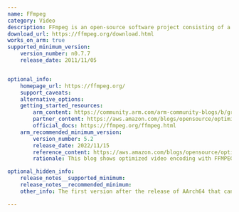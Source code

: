 ```yaml
---
name: FFmpeg
category: Video
description: FFmpeg is an open-source software project consisting of a suite of libraries and programs for handling video, audio, and other multimedia files and streams. 
download_url: https://ffmpeg.org/download.html
works_on_arm: true
supported_minimum_version:
    version_number: n0.7.7
    release_date: 2011/11/05


optional_info:
    homepage_url: https://ffmpeg.org/
    support_caveats:
    alternative_options:
    getting_started_resources:
        arm_content: https://community.arm.com/arm-community-blogs/b/graphics-gaming-and-vr-blog/posts/quick-tips-use-ffmpeg-to-convert-pictures-to-raw-rgb565
        partner_content: https://aws.amazon.com/blogs/opensource/optimized-video-encoding-with-ffmpeg-on-aws-graviton-processors/
        official_docs: https://ffmpeg.org/ffmpeg.html
    arm_recommended_minimum_version:
        version_number: 5.2
        release_date: 2022/11/15
        reference_content: https://aws.amazon.com/blogs/opensource/optimized-video-encoding-with-ffmpeg-on-aws-graviton-processors/
        rationale: This blog shows optimized video encoding with FFMPEG on Graviton processors.

optional_hidden_info:
    release_notes__supported_minimum:
    release_notes__recommended_minimum:
    other_info: The first version after the release of AArch64 that can be built on ARM is n0.7.7 version.

---
```


